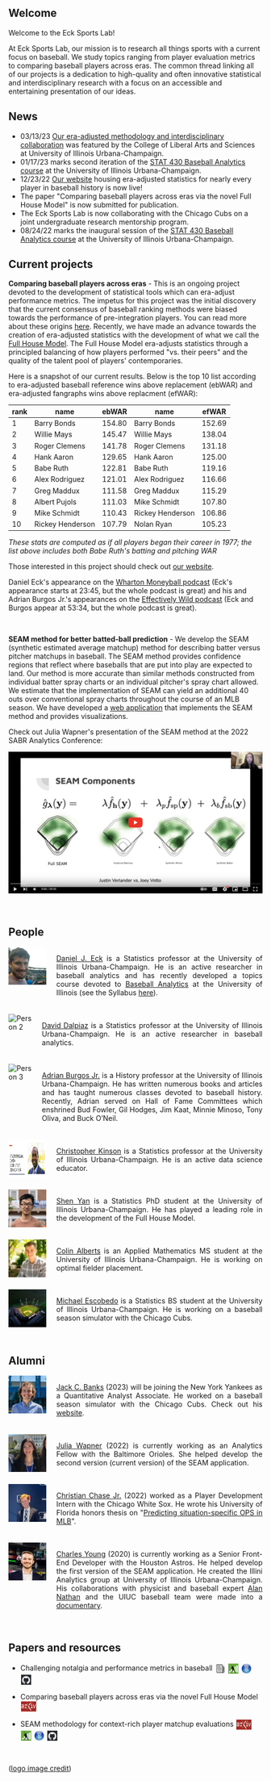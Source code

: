 ## Welcome 

Welcome to the Eck Sports Lab! 

At Eck Sports Lab, our mission is to research all things sports with a current focus on baseball. We study topics ranging from player evaluation metrics to comparing baseball players across eras. The common thread linking all of our projects is a dedication to high-quality and often innovative statistical and interdisciplinary research with a focus on an accessible and entertaining presentation of our ideas. 


## News 

 - 03/13/23 [Our era-adjusted methodology and interdisciplinary collaboration](https://stat.illinois.edu/news/2023-03-13/statistics-and-story-baseballs-two-languages) was featured by the College of Liberal Arts and Sciences at University of Illinois Urbana-Champaign.
 - 01/17/23 marks second iteration of the [STAT 430 Baseball Analytics course](https://stat.illinois.edu/news/2022-12-19/new-statistics-course-takes-swing-baseball-analytics) at the University of Illinois Urbana-Champaign.
 - 12/23/22 [Our website](https://eckeraadjustment.web.illinois.edu/#rankings) housing era-adjusted statistics for nearly every player in baseball history is now live!
 - The paper "Comparing baseball players across eras via the novel Full House Model" is now submitted for publication.
 - The Eck Sports Lab is now collaborating with the Chicago Cubs on a joint undergraduate research mentorship program.
 - 08/24/22 marks the inaugural session of the [STAT 430 Baseball Analytics course](https://stat.illinois.edu/news/2022-12-19/new-statistics-course-takes-swing-baseball-analytics) at the University of Illinois Urbana-Champaign.

## Current projects 

**Comparing baseball players across eras** - This is an ongoing project devoted to the development of statistical tools which can era-adjust performance metrics. The impetus for this project was the initial discovery that the current consensus of baseball ranking methods were biased towards the performance of pre-integration players. You can read more about these origins [here](https://deck13.shinyapps.io/challenging_baseball_nostalgia/?_ga=2.63424943.1066016428.1662040173-852280612.1656705949). Recently, we have made an advance towards the creation of era-adjusted statistics with the development of what we call the [Full House Model](https://arxiv.org/abs/2207.11332). The Full House Model era-adjusts statistics through a principled balancing of how players performed "vs. their peers" and the quality of the talent pool of players' contemporaries.

Here is a snapshot of our current results. Below is the top 10 list according to era-adjusted baseball reference wins above replacement (ebWAR) and era-adjusted fangraphs wins above replacment (efWAR):

rank | name | ebWAR | name | efWAR
| -- | ------- | ---- | ------ | ---- |
1  | Barry Bonds      | 154.80 | Barry Bonds      | 152.69
2  | Willie Mays      | 145.47 | Willie Mays      | 138.04
3  | Roger Clemens    | 141.78 | Roger Clemens    | 131.18
4  | Hank Aaron       | 129.65 | Hank Aaron       | 125.00
5  | Babe Ruth        | 122.81 | Babe Ruth        | 119.16
6  | Alex Rodriguez   | 121.01 | Alex Rodriguez   | 116.66
7  | Greg Maddux      | 111.58 | Greg Maddux      | 115.29
8  | Albert Pujols    | 111.03 | Mike Schmidt     | 107.80
9  | Mike Schmidt     | 110.43 | Rickey Henderson | 106.86
10 | Rickey Henderson | 107.79 | Nolan Ryan       | 105.23

*These stats are computed as if all players began their career in 1977; the list above includes both Babe Ruth's batting and pitching WAR*

Those interested in this project should check out [our website](https://eckeraadjustment.web.illinois.edu/#rankings). 

Daniel Eck's appearance on the [Wharton Moneyball podcast](https://embed.acast.com/$/5b69f70c0a0eca0c20692176/11123-cfb-nfl-covid-mlb-eck-thompson) (Eck's appearance starts at 23:45, but the whole podcast is great) and his and Adrian Burgos Jr.'s appearances on the [Effectively Wild podcast](https://podcasts.apple.com/us/podcast/effectively-wild-episode-1954-los-got-physical/id545919715?i=1000593873446) (Eck and Burgos appear at 53:34, but the whole podcast is great).

<br>


**SEAM method for better batted-ball prediction** - We develop the SEAM (synthetic estimated average matchup) method for describing batter versus pitcher matchups in baseball. The SEAM method provides confidence regions that reflect where baseballs that are put into play are expected to land. Our method is more accurate than similar methods constructed from individual batter spray charts or an individual pitcher's spray chart allowed. We estimate that the implementation of SEAM can yield an additional 40 outs over conventional spray charts throughout the course of an MLB season. We have developed a [web application](https://seam.stat.illinois.edu/index.html) that implements the SEAM method and provides visualizations. 

Check out Julia Wapner's presentation of the SEAM method at the 2022 SABR Analytics Conference:

[![](images/SEAMtalk.png)](https://www.youtube.com/watch?v=I4k79lF7O1s&ab_channel=SABRvideos)

<br>

## People 

<div style="display: flex; flex-direction: column;">

<div style="display: flex; margin-bottom: 20px;">
    <img src="images/dje13.png" alt="Person 1" style="width:75px;height:75px; margin-right: 20px;">
    <p style="text-align: justify;"><a href = "https://publish.illinois.edu/danieleck/">Daniel J. Eck</a> is a Statistics professor at the University of Illinois Urbana-Champaign. He is an active researcher in baseball analytics and has recently developed a topics course devoted to <a href = "https://courses.illinois.edu/schedule/2022/fall/STAT/430">Baseball Analytics</a> at the University of Illinois (see the Syllabus <a href = "images/README.md">here</a>).</p>
</div>
 
<div style="display: flex; margin-bottom: 20px;">
    <img src="https://stat.illinois.edu/sites/default/files/styles/directory_profile/public/profile-photo/IMG_9137.png.jpg?itok=Exi33hhi" alt="Person 2" style="width:75px;height:75px; margin-right: 20px;">
    <p style="text-align: justify;"><a href = "https://daviddalpiaz.org/">David Dalpiaz</a> is a Statistics professor at the University of Illinois Urbana-Champaign. He is an active researcher in baseball analytics.</p>
</div>
 
<div style="display: flex; margin-bottom: 20px;">
    <img src="https://history.illinois.edu/sites/default/files/styles/directory_profile/public/profile-photos/burgosjr.png.jpg?itok=_i1SiQt0" alt="Person 3" style="width:75px;height:75px; margin-right: 20px;">
    <p style="text-align: justify;"><a href = "https://history.illinois.edu/directory/profile/burgosjr">Adrian Burgos Jr.</a> is a History professor at the University of Illinois Urbana-Champaign.  He has written numerous books and articles and has taught numerous classes devoted to baseball history. Recently, Adrian served on Hall of Fame Committees which enshrined Bud Fowler, Gil Hodges, Jim Kaat, Minnie Minoso, Tony Oliva, and Buck O’Neil.</p>
</div> 

<div style="display: flex; margin-bottom: 20px;">
    <img src="images/chris_kinson.png" alt="Person 4" style="width:75px;height:75px; margin-right: 20px;">
    <p style="text-align: justify;"><a href = "https://chriskinson.com/">Christopher Kinson</a> is a Statistics professor at the University of Illinois Urbana-Champaign. He is an active data science educator.</p>
</div> 
 
<div style="display: flex; margin-bottom: 20px;">
    <img src="images/shenyan.jpg" alt="Person 5" style="width:75px;height:75px; margin-right: 20px;">
    <p style="text-align: justify;"><a href = "https://www.linkedin.com/in/shen-yan-87a09812b/">Shen Yan</a> is a Statistics PhD student at the University of Illinois Urbana-Champaign. He has played a leading role in the development of the Full House Model.</p>
</div> 
 
<div style="display: flex; margin-bottom: 20px;">
    <img src="images/colin_alberts.jpg" alt="Person 6" style="width:75px;height:75px; margin-right: 20px;">
    <p style="text-align: justify;"><a href = "https://www.linkedin.com/in/colin-alberts/">Colin Alberts</a> is an Applied Mathematics MS student at the University of Illinois Urbana-Champaign. He is working on optimal fielder placement.</p>
</div>
 
<div style="display: flex; margin-bottom: 20px;">
    <img src="images/fieldOdreams.png" alt="Person 7" style="width:75px;height:75px; margin-right: 20px;">
    <p style="text-align: justify;"><a href = "https://www.linkedin.com/in/michael-escobedo-76b452209/">Michael Escobedo</a> is a Statistics BS student at the University of Illinois Urbana-Champaign. He is working on a baseball season simulator with the Chicago Cubs.</p>
</div> 
 
</div>


## Alumni 

<div style="display: flex; flex-direction: column;">

<div style="display: flex; margin-bottom: 20px;">
    <img src="images/jack_banks.jpg" alt="Person 1" style="width:75px;height:75px; margin-right: 20px;">
    <p style="text-align: justify;"><a href = "https://www.linkedin.com/in/jack-banks2/">Jack C. Banks</a> (2023) will be joining the New York Yankees as a Quantitative Analyst Associate. He worked on a baseball season simulator with the Chicago Cubs. Check out his <a href = "http://jackbanks.web.illinois.edu/">website</a>.</p>
</div>
 
<div style="display: flex; margin-bottom: 20px;">
    <img src="images/julia_wapner.jpg" alt="Person 2" style="width:75px;height:75px; margin-right: 20px;">
    <p style="text-align: justify;"><a href = "https://www.linkedin.com/in/julia-wapner-72b418199/">Julia Wapner</a> (2022) is currently working as an Analytics Fellow with the Baltimore Orioles. She helped develop the second version (current version) of the SEAM application.</p>
</div> 
 
<div style="display: flex; margin-bottom: 20px;">
    <img src="images/christian_chase.jpg" alt="Person 3" style="width:75px;height:75px; margin-right: 20px;">
    <p style="text-align: justify;"><a href = "https://www.linkedin.com/in/christian-chase/">Christian Chase Jr.</a> (2022) worked as a Player Development Intern with the Chicago White Sox. He wrote his University of Florida honors thesis on "<a href = "https://ufdcimages.uflib.ufl.edu/AA/00/08/82/59/00001/Chase_Christian_Honors_Project.pdf">Predicting situation-specific OPS in MLB</a>".</p>
</div>  
 
<div style="display: flex; margin-bottom: 20px;">
    <img src="images/charles_young.jpg" alt="Person 4" style="width:75px;height:75px; margin-right: 20px;">
    <p style="text-align: justify;"><a href = "https://www.linkedin.com/in/charles-young-2aa709136/">Charles Young</a> (2020) is currently working as a Senior Front-End Developer with the Houston Astros. He helped develop the first version of the SEAM application. He created the Illini Analytics group at University of Illinois Urbana-Champaign. His collaborations with physicist and baseball expert <a href = "http://baseball.physics.illinois.edu/">Alan Nathan</a> and the UIUC baseball team were made into a <a href = "https://www.youtube.com/watch?v=mcHA385-6P0">documentary</a>.</p>
</div>   
 
</div> 


## Papers and resources 

 - Challenging notalgia and performance metrics in baseball [<img src="images/article.png" 
     width="20" 
     height="20"
     hspace="1"
     vspace="1"
     align = "center"
     />](https://www.tandfonline.com/doi/full/10.1080/09332480.2020.1726114) 
[<img src="images/FanGraphs.png" 
     width="20" 
     height="20"
     hspace="1"
     vspace="1"
     align = "center"
     />](https://community.fangraphs.com/challenging-war-and-other-statistics-as-era-adjustment-tools/) 
[<img src="images/R.png" 
     width="20" 
     height="20"
     hspace="1"
     vspace="1"
     align = "center"
     />](https://deck13.shinyapps.io/challenging_baseball_nostalgia/) 
[<img src="images/GitHub.png" 
     width="20" 
     height="20"
     hspace="1"
     vspace="1"
     align = "center"
     />](https://github.com/ecklab/challenging_nostalgia) 
     

 - Comparing baseball players across eras via the novel Full House Model [<img src="images/ArXiv.png" 
     width="30" 
     height="20"
     hspace="1"
     vspace="1"
     align = "center"
     />](https://arxiv.org/abs/2207.11332) 

 - SEAM methodology for context-rich player matchup evaluations [<img src="images/ArXiv.png" 
     width="30" 
     height="20"
     hspace="1"
     vspace="1"
     align = "center"
     />](https://arxiv.org/abs/2005.07742) 
[<img src="images/FanGraphs.png" 
     width="20" 
     height="20"
     hspace="1"
     vspace="1"
     align = "center"
     />](https://community.fangraphs.com/seam-methodology-for-player-matchup-evaluations/) 
[<img src="images/R.png" 
     width="20" 
     height="20"
     hspace="1"
     vspace="1"
     align = "center"
     />](https://seam.stat.illinois.edu/index.html) 
[<img src="images/GitHub.png" 
     width="20" 
     height="20"
     hspace="1"
     vspace="1"
     align = "center"
     />](https://github.com/ecklab/seam/) 

<br>

([logo image credit](https://tvline.com/2022/08/12/tv-ratings-field-of-dreams-game-mlb/))


